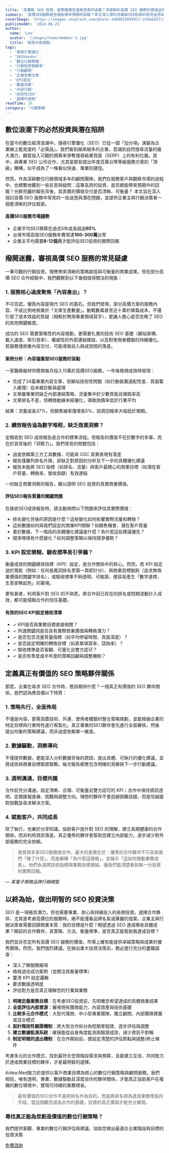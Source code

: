 ```yaml
---
title: '百萬級 SEO 投資，是策略捷徑還是昂貴的迷霧？深度解析高價 SEO 服務的價值迷思'
summary: '高價SEO服務是否總能帶來預期的回報？本文深入探討百萬級SEO投資的常見迷思與潛在問題，提供企業主與行銷決策者一個更清晰的評估框架。'
coverImage: 'https://images.unsplash.com/photo-1460925895917-afdab827c52f?auto=format&fit=crop&w=1920'
publishedAt: '2024-06-25'
author:
  name: 'Leo'
  avatar: '/images/team/member-3.jpg'
  title: '創意內容總監'
tags:
  - '搜尋引擎優化'
  - 'SEOVendor'
  - '數位行銷策略'
  - '行銷投資報酬率'
  - '行銷顧問'
  - '企業官網文章'
  - 'KPI設定'
  - '數據洞察'
  - '內容行銷'
  - '技術性SEO'
  - '選擇代理商'
readTime: 10
category: '行銷策略'
---
```


## 數位浪潮下的必然投資與潛在陷阱

在當今的數位經濟浪潮中，搜尋引擎優化（SEO）已從一個「加分項」演變為企業線上能見度的「必需品」。我們看到越來越多的企業，意識到自然搜尋流量的龐大潛力，願意投入可觀的預算來爭奪搜尋結果頁面（SERP）上的有利位置。其中，與專業 SEO 公司合作，尤其是那些提出年度百萬台幣等級服務方案的「頂級」機構，似乎成為了一條看似快速、專業的捷徑。

然而，作為深耕數位行銷領域多年的顧問團隊，我們在服務客戶與觀察市場的過程中，也頻繁地聽到一些反思與疑問：這筆高昂的投資，是否總能帶來預期中的回報？光鮮亮麗的報告背後，其真實的價值交付是否清晰、可衡量？ 本文旨在深入探討高價 SEO 服務中常見的一些迷思與潛在問題，並提供企業主與行銷決策者一個更清晰的評估框架。

<div class="stat-highlight">
  <h4>高價SEO服務市場趨勢</h4>
  <ul>
    <li>企業平均SEO預算在過去5年成長超過<strong>65%</strong></li>
    <li>台灣市場高階SEO服務年費常達<strong>100-300萬</strong>台幣</li>
    <li>企業主平均需要<strong>8-12個月</strong>才能評估SEO投資的實際回報</li>
  </ul>
</div>

## 撥開迷霧，審視高價 SEO 服務的常見疑慮

一筆可觀的行銷投資，理應帶來清晰的策略路徑與可衡量的商業成果。但在部分高價 SEO 合作經驗中，我們觀察到以下幾個值得關注的現象：

### 1. 服務核心過度聚焦「內容產出」？

不可否認，優質內容是現代 SEO 的基石。但我們發現，部分高價方案的服務內容，不成比例地側重於「文章生產數量」。動輒數萬甚至近十萬的單篇成本，不僅引發了成本效益的質疑（相較於聘用專業領域寫手），更讓人擔心是否忽略了 SEO 的其他關鍵維度。

成功的 SEO 需要策略性的內容規劃，更需要扎實的技術 SEO 基礎（網站架構、載入速度、索引效率）、權威性的外部連結建設、以及對使用者體驗的持續優化。若服務僅側重內容交付，可能導致投入與成效間的落差。

<div class="case-study">
  <h4>案例分析：內容偏重型SEO服務的盲點</h4>
  <p>一家醫療器材供應商每月投入15萬於高價SEO服務，一年後檢視成效時發現：</p>
  <ul>
    <li>完成了24篇專業內容文章，但網站技術性問題（如行動裝置適配性差、頁面載入緩慢）從未被診斷與處理</li>
    <li>文章雖專業但缺乏內部連結策略，流量集中於少數頁面且彈跳率高</li>
    <li>文章排名不差，但轉換動線未經優化，導致詢價率低於行業平均</li>
  </ul>
  <p>結果：流量成長37%，但銷售線索僅增長5%，投資回報率大幅低於預期。</p>
</div>

### 2. 績效報告淪為數字堆砌，缺乏商業洞察？

定期收到 SEO 成效報告是合作的標準流程。但報告的價值不在於數字的多寡，而在於其背後的「洞察力」。我們常見的問題包括：

- 過度依賴第三方工具數據，可能與 GSC 真實表現有落差
- 報告僅羅列排名升降，卻缺乏對原因的分析及下一步的具體優化建議
- 報告未能將 SEO 指標（如排名、流量）與客戶最關心的商業目標（如潛在客戶質量、轉換率、營收貢獻）有效連結

一份缺乏商業洞察的報告，難以證明 SEO 投資的真實商業價值。

<div class="pro-tip">
  <h4>評估SEO報告質量的關鍵問題</h4>
  <p>在接收SEO成效報告時，請主動詢問以下問題來評估其實際價值：</p>
  <ul>
    <li>排名變化背後的原因是什麼？這些變化如何影響實際流量和轉換？</li>
    <li>這些數據如何與我們設定的商業KPI關聯？如銷售機會、潛在客戶質量</li>
    <li>基於數據，下一階段的具體優化建議是什麼？為什麼這些建議優先？</li>
    <li>競爭環境有什麼變化？如何調整策略以保持競爭優勢？</li>
  </ul>
</div>

### 3. KPI 設定模糊，驗收標準易引爭議？

衡量成效的關鍵績效指標（KPI）設定，是合作關係中的核心。然而，若 KPI 設定過於寬鬆（例如：任何長尾詞排名至第一頁即計分）、與商業目標脫鉤（追求無商業價值的關鍵字排名），或驗收標準不夠透明、可驗證，便容易產生「數字達標，生意卻無起色」的窘境。

更有甚者，利用客戶對 SEO 的不熟悉，將合作前已存在的排名或短期波動計入成效，都可能侵蝕合作的信任基礎。

<div class="action-checklist">
  <h4>有效的SEO KPI設定檢核清單</h4>
  <ul>
    <li>✓ KPI是否與業務目標直接相關？</li>
    <li>✓ 所選關鍵詞是否具有實際商業價值與轉換潛力？</li>
    <li>✓ 是否包含流量質量指標（如平均停留時間、頁面深度）？</li>
    <li>✓ 是否設定明確的轉換目標（如表單填寫率、諮詢率）？</li>
    <li>✓ 驗收標準是否客觀、可量化且雙方認可？</li>
    <li>✓ 是否有季度或半年度的策略回顧與調整機制？</li>
  </ul>
</div>

## 定義真正有價值的 SEO 策略夥伴關係

那麼，企業在尋求 SEO 合作時，應該期待什麼？一個真正有價值的 SEO 夥伴關係，我們認為應具備以下特質：

### 1. 策略先行，全面佈局

不僅是內容，更需涵蓋技術、外連、使用者體驗的整合策略規劃，並能根據企業的特定目標與行業特性進行客製化。真正專業的SEO夥伴會先進行全面審核，然後提出均衡的策略建議，而非過度依賴單一維度。

### 2. 數據驅動，洞察導向

不僅提供數據，更能深入分析數據背後的原因，提出具體、可執行的優化建議，並將成效與商業目標緊密聯繫。每次報告都應包含明確的見解與下一步行動建議。

### 3. 透明溝通，目標共識

合作前充分溝通，設定清晰、合理、可衡量且雙方認可的 KPI；合作中保持資訊透明，定期匯報進展、挑戰與調整方向。理想的夥伴不會迴避困難話題，而是坦誠面對挑戰並尋求解決方案。

### 4. 賦能客戶，共同成長

除了執行，也樂於分享知識，協助客戶提升對 SEO 的理解，建立長期健康的合作關係，而非利用資訊落差。真正優秀的夥伴會幫助您建立內部能力，逐步減少對外部服務的完全依賴。

<div class="expert-quote">
  <blockquote>
    我曾與多家SEO服務商合作，最大的差異在於：優秀的合作夥伴不只告訴我們「做了什麼」，而是解釋「為什麼這樣做」，並展示「這如何推動業務成長」。他們永遠將技術指標與業務目標連結，讓我們能清楚看到每一分投資的實際回報。
  </blockquote>
  <cite>— 某電子商務品牌行銷總監</cite>
</div>

## 以終為始，做出明智的 SEO 投資決策

SEO 是一項極具潛力，但也需要專業、耐心與持續投入的長期投資。選擇合作夥伴，尤其是考慮高價位的服務時，絕不能僅看品牌名氣或華麗的提案。企業主與行銷決策者需要回歸商業本質：我的目標是什麼？期望透過 SEO 達成哪些具體成果？眼前的合作夥伴，其策略、方法、衡量標準，是否真正能幫助我達成目標？

我們並非否定所有高價 SEO 服務的價值，市場上確有能提供卓越策略與成果的優秀團隊。然而，我們強烈建議，在做出重大投資決策前，務必進行充分的盡職調查：

- 深入了解服務細項
- 檢視過往成功案例（並關注其衡量標準）
- 釐清 KPI 設定邏輯
- 要求數據透明度
- 評估對方是否真正理解您的行業與業務

<div class="action-plan">
  <ol>
    <li><strong>明確定義業務目標</strong>：在考慮SEO投資前，先明確您希望達成的具體商業成果</li>
    <li><strong>全面評估內部資源</strong>：審視現有團隊能力、內容資產與技術基礎</li>
    <li><strong>比較多元合作模式</strong>：大型代理商、中小型專業團隊、獨立顧問、內部團隊建置或混合模式</li>
    <li><strong>設計階段性驗證機制</strong>：將大型合作拆分為短期里程碑，逐步評估與調整</li>
    <li><strong>建立數據監測系統</strong>：確保能從自身角度監測與驗證成效，減少資訊不對稱</li>
    <li><strong>制定明確的退出機制</strong>：在合作開始前，便設定清楚的評估節點與調整/終止條件</li>
  </ol>
</div>

考慮多元的合作模式，找到最符合您現階段需求與預算，且能建立互信、共同致力於達成商業目標的夥伴，才是最明智的選擇。

Aidea:Med致力於提供以客戶商業目標為核心的數位行銷策略與顧問服務。我們相信，唯有透明、專業、數據驅動且深度協作的夥伴關係，才能真正協助客戶在複雜的數位環境中，實現可持續的業務增長。

> 最有價值的SEO合作不是把排名作為目的，而是將排名視為達成業務增長的手段。當這個觀念成為合作的基礎，投資的真正價值才能充分展現。

<div class="cta-section">
  <h3>尋找真正能為您創造價值的數位行銷策略？</h3>
  <p>我們提供客觀、專業的數位行銷評估與建議，協助您做出最適合企業階段與目標的投資決策</p>
  <a href="/contact" class="cta-button">免費諮詢</a>
</div> 